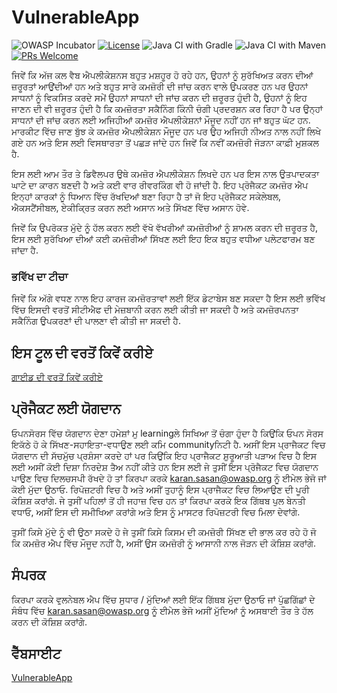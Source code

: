 # VulnerableApp

![OWASP Incubator](https://img.shields.io/badge/owasp-incubator-blue.svg) [![License](https://img.shields.io/badge/License-Apache%202.0-blue.svg)](https://opensource.org/licenses/Apache-2.0) ![Java CI with Gradle](https://github.com/SasanLabs/VulnerableApp/workflows/Java%20CI%20with%20Gradle/badge.svg) ![Java CI with Maven](https://github.com/SasanLabs/VulnerableApp/workflows/Java%20CI%20with%20Maven/badge.svg) [![PRs Welcome](https://img.shields.io/badge/PRs-welcome-brightgreen.svg?style=flat-square)](http://makeapullrequest.com)

ਜਿਵੇਂ ਕਿ ਅੱਜ ਕਲ ਵੈਬ ਐਪਲੀਕੇਸ਼ਨਸ ਬਹੁਤ ਮਸ਼ਹੂਰ ਹੋ ਰਹੇ ਹਨ, ਉਹਨਾਂ ਨੂੰ ਸੁਰੱਖਿਅਤ ਕਰਨ ਦੀਆਂ ਜ਼ਰੂਰਤਾਂ ਆਉਂਦੀਆਂ ਹਨ ਅਤੇ ਬਹੁਤ ਸਾਰੇ ਕਮਜ਼ੋਰੀ ਦੀ ਜਾਂਚ ਕਰਨ ਵਾਲੇ ਉਪਕਰਣ ਹਨ ਪਰ ਉਹਨਾਂ ਸਾਧਨਾਂ ਨੂੰ ਵਿਕਸਿਤ ਕਰਦੇ ਸਮੇਂ ਉਹਨਾਂ ਸਾਧਨਾਂ ਦੀ ਜਾਂਚ ਕਰਨ ਦੀ ਜ਼ਰੂਰਤ ਹੁੰਦੀ ਹੈ, ਉਹਨਾਂ ਨੂੰ ਇਹ ਜਾਣਨ ਦੀ ਵੀ ਜ਼ਰੂਰਤ ਹੁੰਦੀ ਹੈ ਕਿ ਕਮਜ਼ੋਰਤਾ ਸਕੈਨਿੰਗ ਕਿੰਨੀ ਚੰਗੀ ਪ੍ਰਦਰਸ਼ਨ ਕਰ ਰਿਹਾ ਹੈ ਪਰ ਉਨ੍ਹਾਂ ਸਾਧਨਾਂ ਦੀ ਜਾਂਚ ਕਰਨ ਲਈ ਅਜਿਹੀਆਂ ਕਮਜ਼ੋਰ ਐਪਲੀਕੇਸ਼ਨਾਂ ਮੌਜੂਦ ਨਹੀਂ ਹਨ ਜਾਂ ਬਹੁਤ ਘੱਟ ਹਨ. ਮਾਰਕੀਟ ਵਿੱਚ ਜਾਣ ਬੁੱਝ ਕੇ ਕਮਜ਼ੋਰ ਐਪਲੀਕੇਸ਼ਨ ਮੌਜੂਦ ਹਨ ਪਰ ਉਹ ਅਜਿਹੀ ਨੀਅਤ ਨਾਲ ਨਹੀਂ ਲਿਖੇ ਗਏ ਹਨ ਅਤੇ ਇਸ ਲਈ ਵਿਸਥਾਰਤਾ ਤੋਂ ਪਛੜ ਜਾਂਦੇ ਹਨ ਜਿਵੇਂ ਕਿ ਨਵੀਂ ਕਮਜ਼ੋਰੀ ਜੋੜਨਾ ਕਾਫ਼ੀ ਮੁਸ਼ਕਲ ਹੈ.

ਇਸ ਲਈ ਆਮ ਤੌਰ ਤੇ ਡਿਵੈਲਪਰ ਉਥੇ ਕਮਜ਼ੋਰ ਐਪਲੀਕੇਸ਼ਨ ਲਿਖਦੇ ਹਨ ਪਰ ਇਸ ਨਾਲ ਉਤਪਾਦਕਤਾ ਘਾਟੇ ਦਾ ਕਾਰਨ ਬਣਦੀ ਹੈ ਅਤੇ ਕਈ ਵਾਰ ਰੀਵਰਕਿੰਗ ਵੀ ਹੋ ਜਾਂਦੀ ਹੈ. ਇਹ ਪ੍ਰੋਜੈਕਟ ਕਮਜ਼ੋਰ ਐਪ ਇਨ੍ਹਾਂ ਕਾਰਕਾਂ ਨੂੰ ਧਿਆਨ ਵਿੱਚ ਰੱਖਦਿਆਂ ਬਣਾ ਰਿਹਾ ਹੈ ਤਾਂ ਜੋ ਇਹ ਪ੍ਰੋਜੈਕਟ ਸਕੇਲੇਬਲ, ਐਕਸਟੈਂਸੀਬਲ, ਏਕੀਕ੍ਰਿਤ ਕਰਨ ਲਈ ਅਸਾਨ ਅਤੇ ਸਿੱਖਣ ਵਿੱਚ ਅਸਾਨ ਹੋਵੇ.

ਜਿਵੇਂ ਕਿ ਉਪਰੋਕਤ ਮੁੱਦੇ ਨੂੰ ਹੱਲ ਕਰਨ ਲਈ ਵੱਖੋ ਵੱਖਰੀਆਂ ਕਮਜ਼ੋਰੀਆਂ ਨੂੰ ਸ਼ਾਮਲ ਕਰਨ ਦੀ ਜ਼ਰੂਰਤ ਹੈ, ਇਸ ਲਈ ਸੁਰੱਖਿਆ ਦੀਆਂ ਕਈ ਕਮਜ਼ੋਰੀਆਂ ਸਿੱਖਣ ਲਈ ਇਹ ਇਕ ਬਹੁਤ ਵਧੀਆ ਪਲੇਟਫਾਰਮ ਬਣ ਜਾਂਦਾ ਹੈ.

### ਭਵਿੱਖ ਦਾ ਟੀਚਾ

ਜਿਵੇਂ ਕਿ ਅੱਗੇ ਵਧਣ ਨਾਲ ਇਹ ਕਾਰਜ ਕਮਜ਼ੋਰਤਾਵਾਂ ਲਈ ਇੱਕ ਡੇਟਾਬੇਸ ਬਣ ਸਕਦਾ ਹੈ ਇਸ ਲਈ ਭਵਿੱਖ ਵਿੱਚ ਇਸਦੀ ਵਰਤੋਂ ਸੀਟੀਐਫ ਦੀ ਮੇਜ਼ਬਾਨੀ ਕਰਨ ਲਈ ਕੀਤੀ ਜਾ ਸਕਦੀ ਹੈ ਅਤੇ ਕਮਜ਼ੋਰਪਨਤਾ ਸਕੈਨਿੰਗ ਉਪਕਰਣਾਂ ਦੀ ਪਾਲਣਾ ਵੀ ਕੀਤੀ ਜਾ ਸਕਦੀ ਹੈ.

## ਇਸ ਟੂਲ ਦੀ ਵਰਤੋਂ ਕਿਵੇਂ ਕਰੀਏ

[ਗਾਈਡ ਦੀ ਵਰਤੋਂ ਕਿਵੇਂ ਕਰੀਏ](https://github.com/SasanLabs/VulnerableApp/blob/master/HOW-TO-USE.md)

## ਪ੍ਰੋਜੈਕਟ ਲਈ ਯੋਗਦਾਨ

ਓਪਨਸੋਰਸ ਵਿੱਚ ਯੋਗਦਾਨ ਦੇਣਾ ਹਮੇਸ਼ਾਂ ਮੁ learningਲੇ ਸਿਖਿਆ ਤੋਂ ਚੰਗਾ ਹੁੰਦਾ ਹੈ ਕਿਉਂਕਿ ਓਪਨ ਸੋਰਸ ਇਕੱਠੇ ਹੋ ਕੇ ਸਿੱਖਣ-ਸਹਾਇਤਾ-ਵਧਾਉਣ ਲਈ ਕਮਿ communityਨਿਟੀ ਹੈ. ਅਸੀਂ ਇਸ ਪ੍ਰਾਜੈਕਟ ਵਿਚ ਯੋਗਦਾਨ ਦੀ ਸੱਚਮੁੱਚ ਪ੍ਰਸ਼ੰਸਾ ਕਰਦੇ ਹਾਂ ਪਰ ਕਿਉਂਕਿ ਇਹ ਪ੍ਰਾਜੈਕਟ ਸ਼ੁਰੂਆਤੀ ਪੜਾਅ ਵਿਚ ਹੈ ਇਸ ਲਈ ਅਸੀਂ ਕੋਈ ਦਿਸ਼ਾ ਨਿਰਦੇਸ਼ ਤੈਅ ਨਹੀਂ ਕੀਤੇ ਹਨ ਇਸ ਲਈ ਜੇ ਤੁਸੀਂ ਇਸ ਪ੍ਰੋਜੈਕਟ ਵਿਚ ਯੋਗਦਾਨ ਪਾਉਣ ਵਿਚ ਦਿਲਚਸਪੀ ਰੱਖਦੇ ਹੋ ਤਾਂ ਕਿਰਪਾ ਕਰਕੇ karan.sasan@owasp.org ਨੂੰ ਈਮੇਲ ਭੇਜੋ ਜਾਂ ਕੋਈ ਮੁੱਦਾ ਉਠਾਓ. ਰਿਪੋਜ਼ਟਰੀ ਵਿਚ ਹੈ ਅਤੇ ਅਸੀਂ ਤੁਹਾਨੂੰ ਇਸ ਪ੍ਰਾਜੈਕਟ ਵਿਚ ਲਿਆਉਣ ਦੀ ਪੂਰੀ ਕੋਸ਼ਿਸ਼ ਕਰਾਂਗੇ. ਜੇ ਤੁਸੀਂ ਪਹਿਲਾਂ ਤੋਂ ਹੀ ਜਹਾਜ਼ ਵਿਚ ਹਨ ਤਾਂ ਕਿਰਪਾ ਕਰਕੇ ਇਕ ਗਿੱਥਬ ਪੁਲ ਬੇਨਤੀ ਵਧਾਓ, ਅਸੀਂ ਇਸ ਦੀ ਸਮੀਖਿਆ ਕਰਾਂਗੇ ਅਤੇ ਇਸ ਨੂੰ ਮਾਸਟਰ ਰਿਪੋਜ਼ਟਰੀ ਵਿਚ ਮਿਲਾ ਦੇਵਾਂਗੇ.

ਤੁਸੀਂ ਕਿਸੇ ਮੁੱਦੇ ਨੂੰ ਵੀ ਉਠਾ ਸਕਦੇ ਹੋ ਜੇ ਤੁਸੀਂ ਕਿਸੇ ਕਿਸਮ ਦੀ ਕਮਜ਼ੋਰੀ ਸਿੱਖਣ ਦੀ ਭਾਲ ਕਰ ਰਹੇ ਹੋ ਜੋ ਕਿ ਕਮਜ਼ੋਰ ਐਪ ਵਿੱਚ ਮੌਜੂਦ ਨਹੀਂ ਹੈ, ਅਸੀਂ ਉਸ ਕਮਜ਼ੋਰੀ ਨੂੰ ਆਸਾਨੀ ਨਾਲ ਜੋੜਨ ਦੀ ਕੋਸ਼ਿਸ਼ ਕਰਾਂਗੇ.

## ਸੰਪਰਕ

ਕਿਰਪਾ ਕਰਕੇ ਵੁਲਨੇਬਲ ਐਪ ਵਿੱਚ ਸੁਧਾਰ / ਮੁੱਦਿਆਂ ਲਈ ਇੱਕ ਗਿੱਥਬ ਮੁੱਦਾ ਉਠਾਓ ਜਾਂ ਪੁੱਛਗਿੱਛਾਂ ਦੇ ਸੰਬੰਧ ਵਿੱਚ karan.sasan@owasp.org ਨੂੰ ਈਮੇਲ ਭੇਜੋ ਅਸੀਂ ਮੁੱਦਿਆਂ ਨੂੰ ਅਸਥਾਈ ਤੌਰ ਤੇ ਹੱਲ ਕਰਨ ਦੀ ਕੋਸ਼ਿਸ਼ ਕਰਾਂਗੇ.

## ਵੈੱਬਸਾਈਟ

[VulnerableApp](https://owasp.org/www-project-vulnerableapp/)
